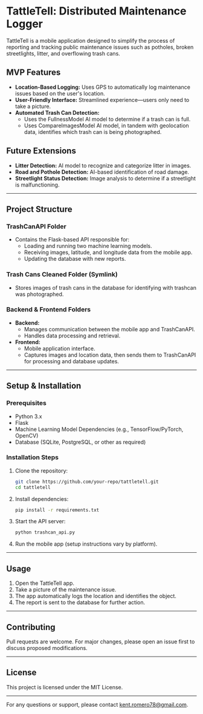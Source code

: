 # TattleTell: Distributed Maintenance Logger

TattleTell is a mobile application designed to simplify the process of reporting and tracking public maintenance issues such as potholes, broken streetlights, litter, and overflowing trash cans.

## **MVP Features**
- **Location-Based Logging:** Uses GPS to automatically log maintenance issues based on the user's location.
- **User-Friendly Interface:** Streamlined experience—users only need to take a picture.
- **Automated Trash Can Detection:**
  - Uses the FullnessModel AI model to determine if a trash can is full.
  - Uses CompareImagesModel AI model, in tandem with geolocation data, identifies which trash can is being photographed.

## **Future Extensions**
- **Litter Detection:** AI model to recognize and categorize litter in images.
- **Road and Pothole Detection:** AI-based identification of road damage.
- **Streetlight Status Detection:** Image analysis to determine if a streetlight is malfunctioning.

---

## **Project Structure**

### **TrashCanAPI Folder**
- Contains the Flask-based API responsible for:
  - Loading and running two machine learning models.
  - Receiving images, latitude, and longitude data from the mobile app.
  - Updating the database with new reports.

### **Trash Cans Cleaned Folder (Symlink)**
- Stores images of trash cans in the database for identifying with trashcan was photographed.

### **Backend & Frontend Folders**
- **Backend:**
  - Manages communication between the mobile app and TrashCanAPI.
  - Handles data processing and retrieval.
- **Frontend:**
  - Mobile application interface.
  - Captures images and location data, then sends them to TrashCanAPI for processing and database updates.

---

## **Setup & Installation**
### **Prerequisites**
- Python 3.x
- Flask
- Machine Learning Model Dependencies (e.g., TensorFlow/PyTorch, OpenCV)
- Database (SQLite, PostgreSQL, or other as required)

### **Installation Steps**
1. Clone the repository:
   ```sh
   git clone https://github.com/your-repo/tattletell.git
   cd tattletell
   ```
2. Install dependencies:
   ```sh
   pip install -r requirements.txt
   ```
3. Start the API server:
   ```sh
   python trashcan_api.py
   ```
4. Run the mobile app (setup instructions vary by platform).

---

## **Usage**
1. Open the TattleTell app.
2. Take a picture of the maintenance issue.
3. The app automatically logs the location and identifies the object.
4. The report is sent to the database for further action.

---

## **Contributing**
Pull requests are welcome. For major changes, please open an issue first to discuss proposed modifications.

---

## **License**
This project is licensed under the MIT License.

---

For any questions or support, please contact [kent.romero78@gmail.com](mailto:your-email@example.com).